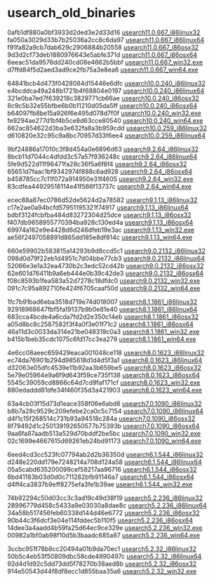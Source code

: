# usearch_old_binaries

0afb1df880a0bf3933d2ded3e2d33d16 [usearch11.0.667_i86linux32](usearch11.0.667_i86linux32)
fa050a3029d33b7b25036a2cc8c6da97 [usearch11.0.667_i86linux64](usearch11.0.667_i86linux64)
f91fa82a9cb7dab629c2906884b20558 [usearch11.0.667_i86osx32](usearch11.0.667_i86osx32)
9d3d2cf73deb1880976643e5abfe371d [usearch11.0.667_i86osx64](usearch11.0.667_i86osx64)
6eeac51da9576dd240cd08e4662b5bbf [usearch11.0.667_win32.exe](usearch11.0.667_win32.exe)
d7ffd84f5d2aed3ad9ce2fb75a3e8ea6 [usearch11.0.667_win64.exe](usearch11.0.667_win64.exe)

64841bcb4d473f0428084d15446e6dfc [usearch10.0.240_i86linux32](usearch10.0.240_i86linux32)
e4bcddca49a248b1721b4f68804e0197 [usearch10.0.240_i86linux64](usearch10.0.240_i86linux64)
321e0ba7ed7f639218c3829771cb66ae [usearch10.0.240_i86osx32](usearch10.0.240_i86osx32)
8c9c5b32e55bfbe6b0b11210d05da5ff [usearch10.0.240_i86osx64](usearch10.0.240_i86osx64)
b64097fb8be15a926f6e495d078d7f0f [usearch10.0.240_win32.exe](usearch10.0.240_win32.exe)
fe9294ae277d1bf4b5ce8d63cce80540 [usearch10.0.240_win64.exe](usearch10.0.240_win64.exe)
662ac854622d3ba3e632fa8a3b959cdd [usearch10.0.259_i86linux32](usearch10.0.259_i86linux32)
d610820e32c95c9a8bc70957d33f6ee4 [usearch10.0.259_i86linux64](usearch10.0.259_i86linux64)

9bf24886a17010c3f8d454a0e6896d63 [usearch9.2.64_i86linux32](usearch9.2.64_i86linux32)
8bcb11d7044c4dfdd3c57a57f936248c [usearch9.2.64_i86linux64](usearch9.2.64_i86linux64)
5fe9d522d11f96471fa28c36f5a6f8f4 [usearch9.2.64_i86osx32](usearch9.2.64_i86osx32)
65651d7faac1bf9342974f888c6ad928 [usearch9.2.64_i86osx64](usearch9.2.64_i86osx64)
b458785cc7c11f072a914950e31f4605 [usearch9.2.64_win32.exe](usearch9.2.64_win32.exe)
83cdfea44929518114e41f566f13737c [usearch9.2.64_win64.exe](usearch9.2.64_win64.exe)

ecec88a87ec0786d52de5624d2a78582 [usearch9.1.13_i86linux32](usearch9.1.13_i86linux32)
c17e2ae0a94bcfd57951195321f74917 [usearch9.1.13_i86linux64](usearch9.1.13_i86linux64)
bdbf3124fcbfba484d83272304d25dce [usearch9.1.13_i86osx32](usearch9.1.13_i86osx32)
f407db9658955770394ba928c130ed4a [usearch9.1.13_i86osx64](usearch9.1.13_i86osx64)
69974a162e9e4428d6d246dfeb19e3ac [usearch9.1.13_win32.exe](usearch9.1.13_win32.exe)
ae56f2497058891d865dd185e8df814c [usearch9.1.13_win64.exe](usearch9.1.13_win64.exe)

660e59902b583815a14293b9d8ccd5c1 [usearch9.0.2132_i86linux32](usearch9.0.2132_i86linux32)
098d0d79f22eb1d4951c7d04bbe77cb3 [usearch9.0.2132_i86linux64](usearch9.0.2132_i86linux64)
52066e3e1a32ea4730b2c3edc52cd42b [usearch9.0.2132_i86osx32](usearch9.0.2132_i86osx32)
62e601d76411b9a6eb444e0b39c42de3 [usearch9.0.2132_i86osx64](usearch9.0.2132_i86osx64)
f08c8593b1fea583a52d7278c18dfdc0 [usearch9.0.2132_win32.exe](usearch9.0.2132_win32.exe)
091c7c95a892710fe424f6705caaf50d [usearch9.0.2132_win64.exe](usearch9.0.2132_win64.exe)

1fc7b91bad6eba3518d719e74d018007 [usearch8.1.1861_i86linux32](usearch8.1.1861_i86linux32)
92918968647fbf5fa19137b9b0e81e40 [usearch8.1.1861_i86linux64](usearch8.1.1861_i86linux64)
683cca4bcde4a6cda7fd2d2e350c14eb [usearch8.1.1861_i86osx32](usearch8.1.1861_i86osx32)
a05d8bc8c2587582f3f4a0f3e01f71c2 [usearch8.1.1861_i86osx64](usearch8.1.1861_i86osx64)
46a11d3c0033da314e21be048319c0a3 [usearch8.1.1861_win32.exe](usearch8.1.1861_win32.exe)
b415b1beb35cdc1075c6fd17cc3ea279 [usearch8.1.1861_win64.exe](usearch8.1.1861_win64.exe)

4e6cc08aeec659429eaca001048ce118 [usearch8.0.1623_i86linux32](usearch8.0.1623_i86linux32)
ec74da76901b294d985618d1d4d5f3a1 [usearch8.0.1623_i86linux64](usearch8.0.1623_i86linux64)
d32063e05dfc4539e11b92aa3b659be5 [usearch8.0.1623_i86osx32](usearch8.0.1623_i86osx32)
5e79e05964e9a6f9d643f59ce735f138 [usearch8.0.1623_i86osx64](usearch8.0.1623_i86osx64)
5545c39059cd8866c64d7cd9faf171cf [usearch8.0.1623_win32.exe](usearch8.0.1623_win32.exe)
880edaddd81dfe34f460f35d3a421903 [usearch8.0.1623_win64.exe](usearch8.0.1623_win64.exe)

63a4cb03f15d73d1eace358f06e6abd8 [usearch7.0.1090_i86linux32](usearch7.0.1090_i86linux32)
b8b7a28c9529c209efebe2ca0c5c7154 [usearch7.0.1090_i86linux64](usearch7.0.1090_i86linux64)
d4f1c15f268514c731b93a94518c284a [usearch7.0.1090_i86osx32](usearch7.0.1090_i86osx32)
8f79492d1c250139192650577b75393b [usearch7.0.1090_i86osx64](usearch7.0.1090_i86osx64)
9aa6fa87aadb513a529d70bddf2be5bc [usearch7.0.1090_win32.exe](usearch7.0.1090_win32.exe)
02c1699e4667615d69261eb24bd91173 [usearch7.0.1090_win64.exe](usearch7.0.1090_win64.exe)

6eed4cd3cc523fc07794ab2d2b36350d [usearch6.1.544_i86linux32](usearch6.1.544_i86linux32)
d248e220dd179e7248214a708d124a58 [usearch6.1.544_i86linux64](usearch6.1.544_i86linux64)
05a5cabd635200099cef58217aa96716 [usearch6.1.544_i86osx32](usearch6.1.544_i86osx32)
6bd41183b03d0d0c711282bfb91146a7 [usearch6.1.544_i86osx64](usearch6.1.544_i86osx64)
d4ff4ca3837b9eff8275efa3fe1b39ae [usearch6.1.544_win32.exe](usearch6.1.544_win32.exe)

74b92294c50d03cc3c3ad19c49d38f19 [usearch5.2.236_i86linux32](usearch5.2.236_i86linux32)
28996779d458c5433a9e03030a8dae8c [usearch5.2.236_i86linux64](usearch5.2.236_i86linux64)
34a58b517456feb60338d144d46e6772 [usearch5.2.236_i86osx32](usearch5.2.236_i86osx32)
90b44c3f6dcf3e04e114fddec5b110f5 [usearch5.2.236_i86osx64](usearch5.2.236_i86osx64)
14dee3a4aadd4b59fa25d64ec9ce329e [usearch5.2.236_win32.exe](usearch5.2.236_win32.exe)
00982a1bf0ab98f10d5b3baadc685a87 [usearch5.2.236_win64.exe](usearch5.2.236_win64.exe)

3ccbc951f78b8cc20494a01b9da70ec1 [usearch5.2.32_i86linux32](usearch5.2.32_i86linux32)
50b5c4eb53f50809dbc58cde4890497c [usearch5.2.32_i86linux64](usearch5.2.32_i86linux64)
92d4d1d92c5dd73dd5f78270b38aed8b [usearch5.2.32_i86osx32](usearch5.2.32_i86osx32)
914e50543d44f8df8ecc1d855baa35a6 [usearch5.2.32_win32.exe](usearch5.2.32_win32.exe)
